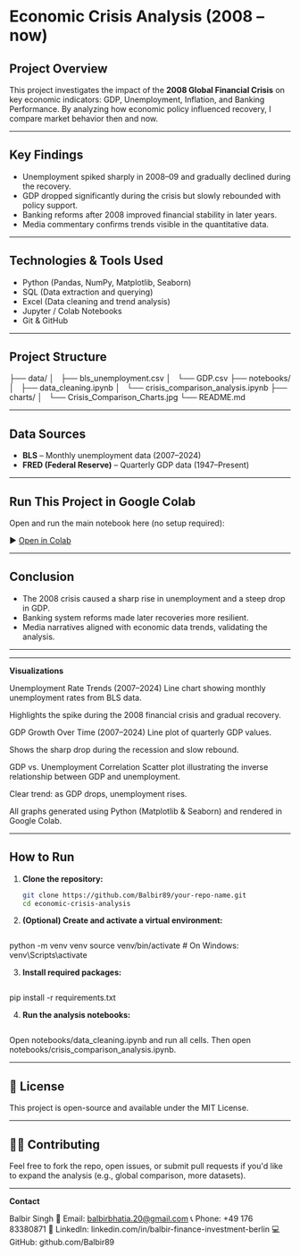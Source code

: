 # Economic Crisis Analysis (2008 – now)

## Project Overview  
This project investigates the impact of the **2008 Global Financial Crisis** on key economic indicators: GDP, Unemployment, Inflation, and Banking Performance. By analyzing how economic policy influenced recovery, I compare market behavior then and now.

---

## Key Findings

- Unemployment spiked sharply in 2008–09 and gradually declined during the recovery.
- GDP dropped significantly during the crisis but slowly rebounded with policy support.
- Banking reforms after 2008 improved financial stability in later years.
- Media commentary confirms trends visible in the quantitative data.

---

## Technologies & Tools Used

- Python (Pandas, NumPy, Matplotlib, Seaborn)  
- SQL (Data extraction and querying)  
- Excel (Data cleaning and trend analysis)  
- Jupyter / Colab Notebooks  
- Git & GitHub  

---

## Project Structure  
├── data/
│   ├── bls_unemployment.csv
│   └── GDP.csv
├── notebooks/
│   ├── data_cleaning.ipynb
│   └── crisis_comparison_analysis.ipynb
├── charts/
│   └── Crisis_Comparison_Charts.jpg
└── README.md

---

## Data Sources

- **BLS** – Monthly unemployment data (2007–2024)  
- **FRED (Federal Reserve)** – Quarterly GDP data (1947–Present)

---

## Run This Project in Google Colab

Open and run the main notebook here (no setup required):

▶️ [Open in Colab](https://colab.research.google.com/github/Balbir89/economic-crisis-analysis/blob/main/notebooks/crisis_comparison_analysis.ipynb)

---

## Conclusion

- The 2008 crisis caused a sharp rise in unemployment and a steep drop in GDP.  
- Banking system reforms made later recoveries more resilient.  
- Media narratives aligned with economic data trends, validating the analysis.

---

---

**Visualizations**

Unemployment Rate Trends (2007–2024)
Line chart showing monthly unemployment rates from BLS data.

Highlights the spike during the 2008 financial crisis and gradual recovery.

GDP Growth Over Time (2007–2024)
Line plot of quarterly GDP values.

Shows the sharp drop during the recession and slow rebound.

GDP vs. Unemployment Correlation
Scatter plot illustrating the inverse relationship between GDP and unemployment.

Clear trend: as GDP drops, unemployment rises.

All graphs generated using Python (Matplotlib & Seaborn) and rendered in Google Colab.


---

##  How to Run

1. **Clone the repository:**
   ```bash
   git clone https://github.com/Balbir89/your-repo-name.git
   cd economic-crisis-analysis

2. **(Optional) Create and activate a virtual environment:**
   ```bash  
python -m venv venv
source venv/bin/activate        # On Windows: venv\Scripts\activate

3. **Install required packages:**
   ```bash
pip install -r requirements.txt


4. **Run the analysis notebooks:**
   ```bash
Open notebooks/data_cleaning.ipynb and run all cells.
Then open notebooks/crisis_comparison_analysis.ipynb.


---


## 📄 License

This project is open-source and available under the MIT License.

---

## 🙋‍♀️ Contributing

Feel free to fork the repo, open issues, or submit pull requests if you'd like to expand the analysis (e.g., global comparison, more datasets).

---

**Contact**

Balbir Singh
📧 Email: balbirbhatia.20@gmail.com
📞 Phone: +49 176 83380871
🔗 LinkedIn: linkedin.com/in/balbir-finance-investment-berlin
💻 GitHub: github.com/Balbir89
